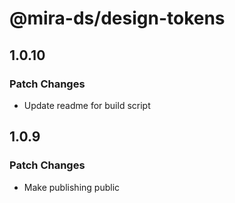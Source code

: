 # @mira-ds/design-tokens

## 1.0.10

### Patch Changes

- Update readme for build script

## 1.0.9

### Patch Changes

- Make publishing public
